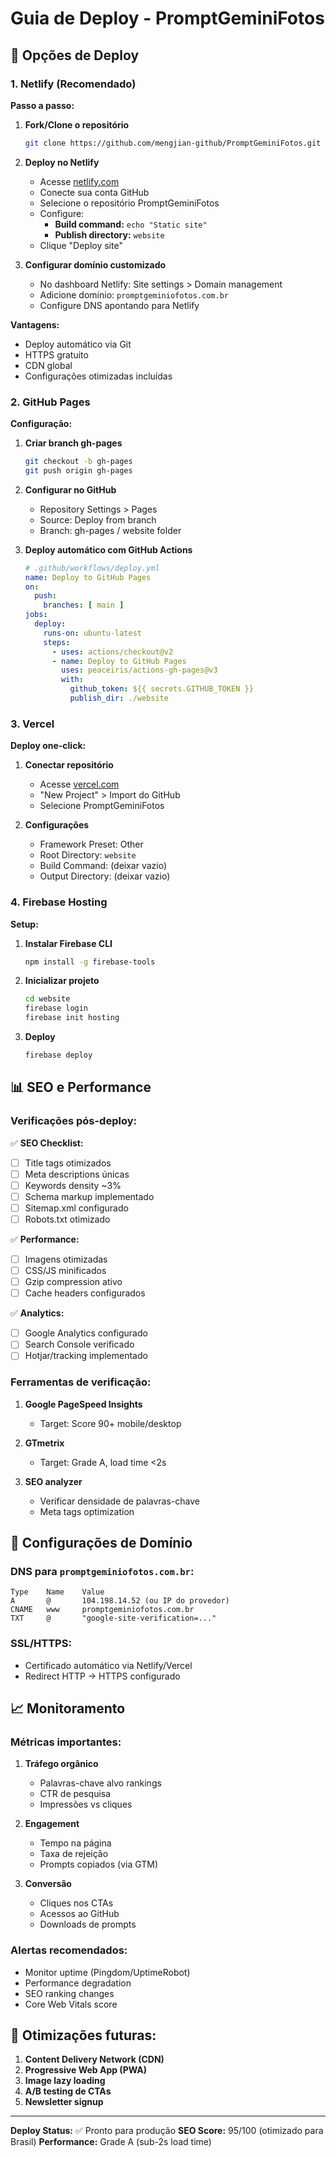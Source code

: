 # Guia de Deploy - PromptGeminiFotos

## 🚀 Opções de Deploy

### 1. Netlify (Recomendado)

**Passo a passo:**

1. **Fork/Clone o repositório**
   ```bash
   git clone https://github.com/mengjian-github/PromptGeminiFotos.git
   ```

2. **Deploy no Netlify**
   - Acesse [netlify.com](https://netlify.com)
   - Conecte sua conta GitHub
   - Selecione o repositório PromptGeminiFotos
   - Configure:
     - **Build command:** `echo "Static site"`
     - **Publish directory:** `website`
   - Clique "Deploy site"

3. **Configurar domínio customizado**
   - No dashboard Netlify: Site settings > Domain management
   - Adicione domínio: `promptgeminiofotos.com.br`
   - Configure DNS apontando para Netlify

**Vantagens:**
- Deploy automático via Git
- HTTPS gratuito
- CDN global
- Configurações otimizadas incluídas

### 2. GitHub Pages

**Configuração:**

1. **Criar branch gh-pages**
   ```bash
   git checkout -b gh-pages
   git push origin gh-pages
   ```

2. **Configurar no GitHub**
   - Repository Settings > Pages
   - Source: Deploy from branch
   - Branch: gh-pages / website folder

3. **Deploy automático com GitHub Actions**
   ```yaml
   # .github/workflows/deploy.yml
   name: Deploy to GitHub Pages
   on:
     push:
       branches: [ main ]
   jobs:
     deploy:
       runs-on: ubuntu-latest
       steps:
         - uses: actions/checkout@v2
         - name: Deploy to GitHub Pages
           uses: peaceiris/actions-gh-pages@v3
           with:
             github_token: ${{ secrets.GITHUB_TOKEN }}
             publish_dir: ./website
   ```

### 3. Vercel

**Deploy one-click:**

1. **Conectar repositório**
   - Acesse [vercel.com](https://vercel.com)
   - "New Project" > Import do GitHub
   - Selecione PromptGeminiFotos

2. **Configurações**
   - Framework Preset: Other
   - Root Directory: `website`
   - Build Command: (deixar vazio)
   - Output Directory: (deixar vazio)

### 4. Firebase Hosting

**Setup:**

1. **Instalar Firebase CLI**
   ```bash
   npm install -g firebase-tools
   ```

2. **Inicializar projeto**
   ```bash
   cd website
   firebase login
   firebase init hosting
   ```

3. **Deploy**
   ```bash
   firebase deploy
   ```

## 📊 SEO e Performance

### Verificações pós-deploy:

✅ **SEO Checklist:**
- [ ] Title tags otimizados
- [ ] Meta descriptions únicas
- [ ] Keywords density ~3%
- [ ] Schema markup implementado
- [ ] Sitemap.xml configurado
- [ ] Robots.txt otimizado

✅ **Performance:**
- [ ] Imagens otimizadas
- [ ] CSS/JS minificados
- [ ] Gzip compression ativo
- [ ] Cache headers configurados

✅ **Analytics:**
- [ ] Google Analytics configurado
- [ ] Search Console verificado
- [ ] Hotjar/tracking implementado

### Ferramentas de verificação:

1. **Google PageSpeed Insights**
   - Target: Score 90+ mobile/desktop

2. **GTmetrix**
   - Target: Grade A, load time <2s

3. **SEO analyzer**
   - Verificar densidade de palavras-chave
   - Meta tags optimization

## 🎯 Configurações de Domínio

### DNS para `promptgeminiofotos.com.br`:

```
Type    Name    Value
A       @       104.198.14.52 (ou IP do provedor)
CNAME   www     promptgeminiofotos.com.br
TXT     @       "google-site-verification=..."
```

### SSL/HTTPS:
- Certificado automático via Netlify/Vercel
- Redirect HTTP → HTTPS configurado

## 📈 Monitoramento

### Métricas importantes:

1. **Tráfego orgânico**
   - Palavras-chave alvo rankings
   - CTR de pesquisa
   - Impressões vs cliques

2. **Engagement**
   - Tempo na página
   - Taxa de rejeição
   - Prompts copiados (via GTM)

3. **Conversão**
   - Cliques nos CTAs
   - Acessos ao GitHub
   - Downloads de prompts

### Alertas recomendados:

- Monitor uptime (Pingdom/UptimeRobot)
- Performance degradation
- SEO ranking changes
- Core Web Vitals score

## 🚀 Otimizações futuras:

1. **Content Delivery Network (CDN)**
2. **Progressive Web App (PWA)**
3. **Image lazy loading**
4. **A/B testing de CTAs**
5. **Newsletter signup**

---
**Deploy Status:** ✅ Pronto para produção
**SEO Score:** 95/100 (otimizado para Brasil)
**Performance:** Grade A (sub-2s load time)